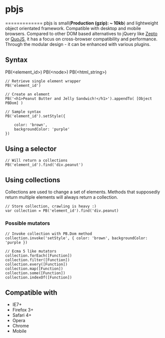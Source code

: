 # pbjs
=============
pbjs is small(**Production (gzip): ~ 10kb**) and lightweight object orientated framework. Compatible with desktop and mobile browsers. Compared to other DOM based alternatives to jQuery like [Zepto](http://zeptojs.com/) or [QuoJS](http://quojs.tapquo.com/), it has a focus on cross-browser compatibility and performance. Through the modular design - it can be enhanced with various plugins.

## Syntax
PB(\<element_id\>)
PB(\<node\>)
PB(\<html_string\>)

	// Retrieve single element wrapper
	PB('element_id')
	
	// Create an element
	PB('<h1>Peanut Butter and Jelly Sandwich!</h1>').appendTo( [Object PBDom] )
	
	// Sample syntax
	PB('element_id').setStyle({
		
		color: 'brown',
		backgroundColor: 'purple'
	})

## Using a selector
	// Will return a collections
	PB('element_id').find('div.peanut')

## Using collections
Collections are used to change a set of elements. Methods that supposedly return multiple elements will always return a collection. 

	// Store collection, crawling is heavy :)
	var collection = PB('element_id').find('div.peanut)
	
### Possible mutators
	// Invoke collection with PB.Dom method
	collection.invoke('setStyle', { color: 'brown', backgroundColor: 'purple })
	
	// Ecma 5 like mutators
	collection.forEach([Function])
	collection.filter([Function])
	collection.every([Function])
	collection.map([Function])
	collection.some([Function])
	collection.indexOf([Function])

## Compatible with
- IE7+
- Firefox 3+
- Safari 4+
- Opera
- Chrome
- Mobile